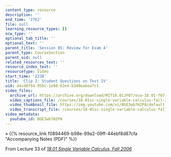 ```yaml
---
content_type: resource
description: ''
end_time: '2762'
file: null
learning_resource_types: []
ocw_type: ''
optional_tab_title: ''
optional_text: ''
parent_title: 'Session 85: Review for Exam 4'
parent_type: CourseSection
parent_uid: null
related_resources_text: ''
resource_index_text: ''
resourcetype: Video
start_time: '2238'
title: 'Clip 2: Student Questions on Test IV'
uid: 44cd0f64-95bc-1e98-62e4-b349eabea7c1
video_files:
  archive_url: https://archive.org/download/MIT18.01JF07/ocw-18.01-f07-lec33_300k.mp4
  video_captions_file: /courses/18-01sc-single-variable-calculus-fall-2010/f61d0413ef84599bb606f271b4e6b203_BGE3wb7H2PA.vtt
  video_thumbnail_file: https://img.youtube.com/vi/BGE3wb7H2PA/default.jpg
  video_transcript_file: /courses/18-01sc-single-variable-calculus-fall-2010/f58c4a96ab918fa99d544c021903e1de_BGE3wb7H2PA.pdf
video_metadata:
  youtube_id: BGE3wb7H2PA
---
```


» {{% resource_link f0894469-b98e-99a2-09ff-44ebf8d87cfa "Accompanying Notes (PDF)" %}}

From Lecture 33 of [_18.01 Single Variable Calculus, Fall 2006_](/courses/18-01-single-variable-calculus-fall-2006/video_galleries/video-lectures)

